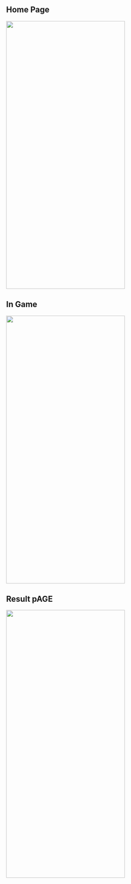 ## Home Page
<img src="https://github.com/EnginBolat/guess-the-number/assets/59659276/7036ea02-9663-47ed-9e85-917d0ca6d393" width="320" height="720">

## In Game
<img src="https://github.com/EnginBolat/guess-the-number/assets/59659276/bf3a7487-9628-492e-9a16-9dbf809cbb41" width="320" height="720">

## Result pAGE
<img src="https://github.com/EnginBolat/guess-the-number/assets/59659276/a85c7f50-71fc-4889-a776-2bc83efdd098" width="320" height="720">
